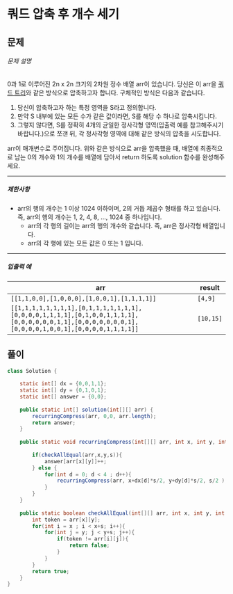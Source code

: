 # 쿼드 압축 후 개수 세기



## 문제



###### 문제 설명

0과 1로 이루어진 2n x 2n 크기의 2차원 정수 배열 arr이 있습니다. 당신은 이 arr을 [쿼드 트리](https://en.wikipedia.org/wiki/Quadtree)와 같은 방식으로 압축하고자 합니다. 구체적인 방식은 다음과 같습니다.

1. 당신이 압축하고자 하는 특정 영역을 S라고 정의합니다.
2. 만약 S 내부에 있는 모든 수가 같은 값이라면, S를 해당 수 하나로 압축시킵니다.
3. 그렇지 않다면, S를 정확히 4개의 균일한 정사각형 영역(입출력 예를 참고해주시기 바랍니다.)으로 쪼갠 뒤, 각 정사각형 영역에 대해 같은 방식의 압축을 시도합니다.

arr이 매개변수로 주어집니다. 위와 같은 방식으로 arr을 압축했을 때, 배열에 최종적으로 남는 0의 개수와 1의 개수를 배열에 담아서 return 하도록 solution 함수를 완성해주세요.

------

##### 제한사항

- arr의 행의 개수는 1 이상 1024 이하이며, 2의 거듭 제곱수 형태를 하고 있습니다. 즉, arr의 행의 개수는 1, 2, 4, 8, ..., 1024 중 하나입니다.
  - arr의 각 행의 길이는 arr의 행의 개수와 같습니다. 즉, arr은 정사각형 배열입니다.
  - arr의 각 행에 있는 모든 값은 0 또는 1 입니다.

------

##### 입출력 예

| arr                                                          | result    |
| ------------------------------------------------------------ | --------- |
| `[[1,1,0,0],[1,0,0,0],[1,0,0,1],[1,1,1,1]]`                  | `[4,9]`   |
| `[[1,1,1,1,1,1,1,1],[0,1,1,1,1,1,1,1],[0,0,0,0,1,1,1,1],[0,1,0,0,1,1,1,1],[0,0,0,0,0,0,1,1],[0,0,0,0,0,0,0,1],[0,0,0,0,1,0,0,1],[0,0,0,0,1,1,1,1]]` | `[10,15]` |



## 풀이



```java
class Solution {
    
    static int[] dx = {0,0,1,1};
    static int[] dy = {0,1,0,1};
    static int[] answer = {0,0};
    
    public static int[] solution(int[][] arr) {
        recurringCompress(arr, 0,0, arr.length);
        return answer;
    }
    
    public static void recurringCompress(int[][] arr, int x, int y, int s){
        
        if(checkAllEqual(arr,x,y,s)){
            answer[arr[x][y]]++;
        } else {
            for(int d = 0; d < 4 ; d++){
                recurringCompress(arr, x+dx[d]*s/2, y+dy[d]*s/2, s/2 );
            }
        }
    }
    
    public static boolean checkAllEqual(int[][] arr, int x, int y, int s) {
        int token = arr[x][y];
        for(int i = x ; i < x+s; i++){
            for(int j = y; j < y+s; j++){
                if(token != arr[i][j]){
                    return false;
                }
            }
        }
        return true;
    }
}
```


